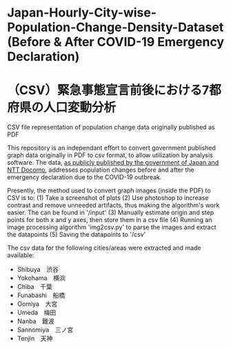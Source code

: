 # Japan-Hourly-City-wise-Population-Change-Density-Dataset (Before & After COVID-19 Emergency Declaration)
# （CSV）緊急事態宣言前後における7都府県の人口変動分析
CSV file representation of population change data originally published as PDF

This repository is an independant effort to convert government published graph data originally in PDF to csv format, to allow utilization by analysis software. The data, [as publicly published by the government of Japan and NTT Docomo](https://corona.go.jp/toppage/pdf/area-transition/20200418_docomo.pdf), addresses population changes before and after the emergency declaration due to the COVID-19 outbreak.

Presently, the method used to convert graph images (inside the PDF) to CSV is to:
(1) Take a screenshot of plots
(2) Use photoshop to increase contrast and remove unneeded artifacts, thus making the algorithm's work easier. The can be found in '/input'
(3) Manually estimate origin and step points for both x and y axes, then store them in a csv file
(4) Running an image processing algorithm 'img2csv.py' to parse the images and extract the datapoints
(5) Saving the datapoints to '/csv'

The csv data for the following cities/areas were extracted and made available:
- Shibuya　渋谷
- Yokohama　横浜
- Chiba　千葉
- Funabashi　船橋
- Oomiya　大宮
- Umeda　梅田
- Nanba　難波
- Sannomiya　三ノ宮
- Tenjin　天神

